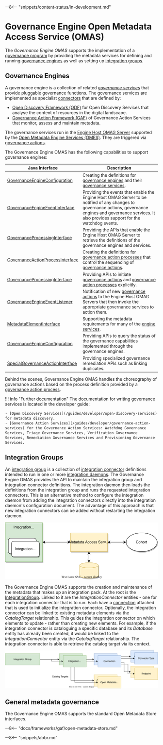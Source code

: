 <!-- SPDX-License-Identifier: CC-BY-4.0 -->
<!-- Copyright Contributors to the Egeria project. -->

--8<-- "snippets/content-status/in-development.md"

# Governance Engine Open Metadata Access Service (OMAS)

The *Governance Engine OMAS* supports the implementation of a [governance program](/services/omas/governance-program/overview) by providing the metadata services for defining and running [governance engines](#governance-engines) as well as setting up [integration groups](#integration-groups).

## Governance Engines

A governance engine is a collection of related *[governance services](/concepts/governance-service)* that provide pluggable governance functions.  The governance services are implemented as 
specialist [connectors](/frameworks/ocf/overview) that are defined by:

 * [Open Discovery Framework (ODF)](/frameworks/odf/overview) for Open Discovery Services
   that analyse the content of resources in the digital landscape.
 * [Governance Action Framework (GAF)](/frameworks/gaf/overview) of Governance Action Services
   that monitor, assess and maintain metadata.

The governance services run in the [Engine Host OMAG Server](/concepts/engine-host) supported by the [Open Metadata Engine Services (OMES)](/services/omes).  They are triggered via [governance actions](/concepts/governane-action).

The Governance Engine OMAS has the following capabilities to support governance engines:

| Java Interface                                                                                                                                                    | Description                                                                                                                                                                                                      |
|-------------------------------------------------------------------------------------------------------------------------------------------------------------------|------------------------------------------------------------------------------------------------------------------------------------------------------------------------------------------------------------------|
| [GovernanceEngineConfiguration](https://odpi.github.io/egeria/org/odpi/openmetadata/accessservices/governanceengine/api/GovernanceEngineConfiguration.html)       | Creating the definitions for [governance engines](/concepts/governance-engine) and their [governance services](/concepts/governance-service).                                                                    |
| [GovernanceEngineEventInterface](https://odpi.github.io/egeria/org/odpi/openmetadata/accessservices/governanceengine/api/GovernanceEngineEventInterface.html)     | Providing the events that enable the Engine Host OMAG Server to be notified of any changes to governance actions, governance engines and governance services.  It also provides support for the watchdog events. |
| [GovernanceProcessingInterface](https://odpi.github.io/egeria/org/odpi/openmetadata/accessservices/governanceengine/api/GovernanceProcessingInterface.html)       | Providing the APIs that enable the Engine Host OMAG Server to retrieve the definitions of the governance engines and services.                                                                                   |
| [GovernanceActionProcessInterface](https://odpi.github.io/egeria/org/odpi/openmetadata/accessservices/governanceengine/api/GovernanceActionProcessInterface.html) | Creating the definitions for [governance action processes](/concepts/governance-action-process) that control the sequencing of [governance actions](/concepts/governance-action).                                |
| [GovernanceProcessingInterface](https://odpi.github.io/egeria/org/odpi/openmetadata/accessservices/governanceengine/api/GovernanceProcessingInterface.html)       | Providing APIs to initiate [governance actions](/concepts/governance-action) and [governance action processes](/concepts/governance-action-process) explicitly.                                                  |
| [GovernanceEngineEventListener](https://odpi.github.io/egeria/org/odpi/openmetadata/accessservices/governanceengine/api/GovernanceEngineEventListener.html)       | Notification of new [governance actions](/concepts/governance-action) to the Engine Host OMAG Servers that then invoke the appropriate governance services to action them.                                       |
| [MetadataElementInterface](https://odpi.github.io/egeria/org/odpi/openmetadata/commonservices/gaf/api/MetadataElementInterface.html)                              | Supporting the metadata requirements for many of the [engine services](/services/omes).                                                                                                                          |
| [GovernanceEngineConfiguration](https://odpi.github.io/egeria/org/odpi/openmetadata/accessservices/governanceengine/api/GovernanceEngineConfiguration.html)       | Providing APIs to query the status of the governance capabilities implemented through the governance engines.                                                                                                    |
| [SpecialGovernanceActionInterface](https://odpi.github.io/egeria/org/odpi/openmetadata/accessservices/governanceengine/api/SpecialGovernanceActionInterface.html) | Providing specialized governance remediation APIs such as linking duplicates.                                                                                                                                    |

Behind the scenes, Governance Engine OMAS handles the choreography of governance actions based on the process definition provided by a [governance action process](/concepts/governance-action-process).

!!! info "Further documentation"
    The documentation for writing governance services is located in the developer guide:

    - [Open Discovery Services](/guides/developer/open-discovery-services) for metadata discovery.
    - [Governance Action Services](/guides/developer/governance-action-services) for the Governance Action Services: Watchdog Governance Services, Triage Governance Services, Verification Governance Services, Remediation Governance Services and Provisioning Governance Services.


## Integration Groups

An [integration group](/concepts/integration-group) is a collection of [integration connector](/concepts/integration-connector) definitions intended to run in one or more [integration daemons](/concepts/integration-daemon).  The Governance Engine OMAS provides the API to maintain the integration group and integration connector definitions.  The integration daemon then loads the definitions from the integration group and runs the requested integration connectors.  This is an alternative method to configure the integration daemon from adding the integration connectors directly into the integration daemon's configuration document.  The advantage of this approach is that new integration connectors can be added without restarting the integration daemon.

![integration pack operation](integration-group-use.svg)

The Governance Engine OMAS supports the creation and maintenance of the metadata that makes up an integration pack.  At the root is the [IntegrationGroup](/types/4/0464-Dynamic-Integration-Group).  Linked to it are the *IntegrationConnector* entities - one for each integration connector that is to run.  Each have a [connection](/concepts/connection) attached that is used to initialize the integration connector.  Optionally, the integration connector can be linked to existing metadata elements via the *CatalogTarget* relationship.  This guides the integration connector on which elements to update - rather than creating new elements.  For example, if the integration connector is cataloguing a specific database and its *Database* entity has already been created, it would be linked to the *IntegrationConnector* entity via the *CatalogTarget* relationship.  The integration connector is able to retrieve the catalog target via its context.

![integration pack example](integration-group-example.svg)


## General metadata governance 

The Governance Engine OMAS supports the standard Open Metadata Store interfaces.

--8<-- "docs/frameworks/gaf/open-metadata-store.md"

--8<-- "snippets/abbr.md"
